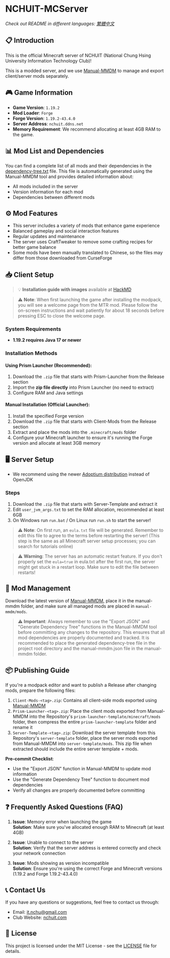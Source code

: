 # NCHUIT-MCServer
*Check out README in different languages: [繁體中文](README.md)*

## 📋 Introduction
This is the official Minecraft server of NCHUIT (National Chung Hsing University Information Technology Club)!

This is a modded server, and we use [Manual-MMDM](https://github.com/coke5151/manual-mmdm) to manage and export client/server mods separately.

## 🎮 Game Information
- **Game Version**: `1.19.2`
- **Mod Loader**: `Forge`
- **Forge Version**: `1.19.2-43.4.0`
- **Server Address**: `nchuit.ddns.net`
- **Memory Requirement**: We recommend allocating at least 4GB RAM to the game.

## 📊 Mod List and Dependencies
You can find a complete list of all mods and their dependencies in the [dependency-tree.txt](./manual-mmdm/dependency-tree.txt) file. This file is automatically generated using the Manual-MMDM tool and provides detailed information about:
- All mods included in the server
- Version information for each mod
- Dependencies between different mods

## ⚙️ Mod Features
- This server includes a variety of mods that enhance game experience
- Balanced gameplay and social interaction features
- Regular updates and maintenance
- The server uses CraftTweaker to remove some crafting recipes for better game balance
- Some mods have been manually translated to Chinese, so the files may differ from those downloaded from CurseForge

## 📥 Client Setup
> 💡 **Installation guide with images** available at [HackMD](https://hackmd.io/@113team/S1zUeqdQyg)

> ⚠️ **Note**: When first launching the game after installing the modpack, you will see a welcome page from the MTR mod. Please follow the on-screen instructions and wait patiently for about 18 seconds before pressing ESC to close the welcome page.

### System Requirements
- **1.19.2 requires Java 17 or newer**

### Installation Methods
#### Using Prism Launcher (Recommended):
1. Download the `.zip` file that starts with Prism-Launcher from the Release section
2. Import the **zip file directly** into Prism Launcher (no need to extract)
3. Configure RAM and Java settings

#### Manual Installation (Official Launcher):
1. Install the specified Forge version
2. Download the `.zip` file that starts with Client-Mods from the Release section
3. Extract and place the mods into the `.minecraft/mods` folder
4. Configure your Minecraft launcher to ensure it's running the Forge version and allocate at least 3GB memory

## 🖥️ Server Setup
- We recommend using the newer [Adoptium distribution](https://adoptium.net/) instead of OpenJDK

### Steps
1. Download the `.zip` file that starts with Server-Template and extract it
2. Edit `user_jvm_args.txt` to set the RAM allocation, recommended at least 6GB
3. On Windows run `run.bat` / On Linux run `run.sh` to start the server!

> ⚠️ **Note**: On first run, an `eula.txt` file will be generated. Remember to edit this file to agree to the terms before restarting the server! (This step is the same as all Minecraft server setup processes; you can search for tutorials online)

> ⚠️ **Warning**: The server has an automatic restart feature. If you don't properly set the `eula=true` in eula.txt after the first run, the server might get stuck in a restart loop. Make sure to edit the file between restarts!

## 🔧 Mod Management
Download the latest version of [Manual-MMDM](https://github.com/coke5151/manual-mmdm), place it in the manual-mmdm folder, and make sure all managed mods are placed in `manual-mmdm/mods`.

> ⚠️ **Important**: Always remember to use the "Export JSON" and "Generate Dependency Tree" functions in the Manual-MMDM tool before committing any changes to the repository. This ensures that all mod dependencies are properly documented and tracked. It is recommended to place the generated dependency-tree file in the project root directory and the manual-mmdm.json file in the manual-mmdm folder.

## 📦 Publishing Guide
If you're a modpack editor and want to publish a Release after changing mods, prepare the following files:

1. `Client-Mods-<tag>.zip`: Contains all client-side mods exported using [Manual-MMDM](https://github.com/coke5151/manual-mmdm)
2. `Prism-Launcher-<tag>.zip`: Place the client mods exported from Manual-MMDM into the Repository's `prism-launcher-template/minecraft/mods` folder, then compress the entire `prism-launcher-template` folder and rename it
3. `Server-Template-<tag>.zip`: Download the server template from this Repository's `server-template` folder, place the server mods exported from Manual-MMDM into `server-template/mods`. This zip file when extracted should include the entire server template + mods.

**Pre-commit Checklist**:
- Use the "Export JSON" function in Manual-MMDM to update mod information
- Use the "Generate Dependency Tree" function to document mod dependencies
- Verify all changes are properly documented before committing

## ❓ Frequently Asked Questions (FAQ)
1. **Issue**: Memory error when launching the game  
   **Solution**: Make sure you've allocated enough RAM to Minecraft (at least 4GB)

2. **Issue**: Unable to connect to the server  
   **Solution**: Verify that the server address is entered correctly and check your network connection

3. **Issue**: Mods showing as version incompatible  
   **Solution**: Ensure you're using the correct Forge and Minecraft versions (1.19.2 and Forge 1.19.2-43.4.0)

## 📞 Contact Us
If you have any questions or suggestions, feel free to contact us through:
- Email: [it.nchu@gmail.com](mailto:it.nchu@gmail.com)
- Club Website: [nchuit.com](https://nchuit.com/)

## 📜 License
This project is licensed under the MIT License - see the [LICENSE](LICENSE) file for details.
